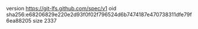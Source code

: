 version https://git-lfs.github.com/spec/v1
oid sha256:e68206829e220e2d93f0f02f796524d6b7474187e470738311dfe79f6ea88205
size 2337
